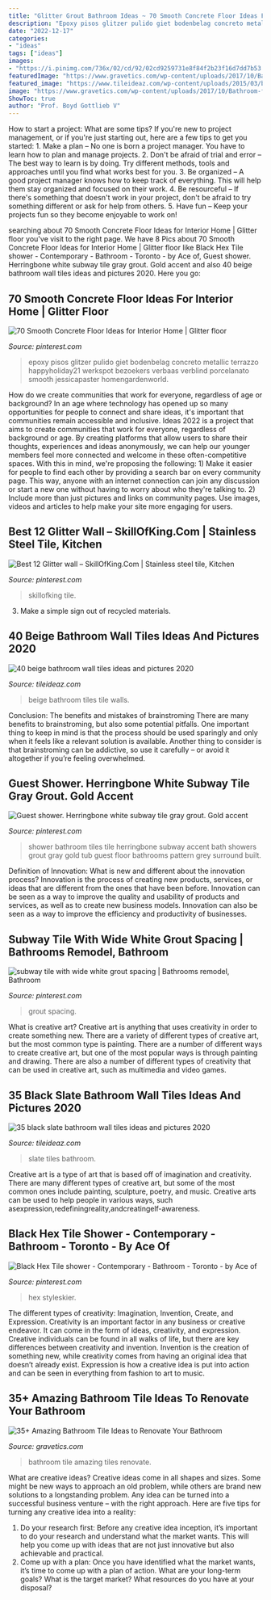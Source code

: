 ```yaml
---
title: "Glitter Grout Bathroom Ideas ~ 70 Smooth Concrete Floor Ideas For Interior Home"
description: "Epoxy pisos glitzer pulido giet bodenbelag concreto metallic terrazzo happyholiday21 werkspot bezoekers verbaas verblind porcelanato smooth jessicapaster homengardenworld"
date: "2022-12-17"
categories:
- "ideas"
tags: ["ideas"]
images:
- "https://i.pinimg.com/736x/02/cd/92/02cd9259731e8f84f2b23f16d7dd7b53.jpg"
featuredImage: "https://www.gravetics.com/wp-content/uploads/2017/10/Bathroom-for-everyone.jpg"
featured_image: "https://www.tileideaz.com/wp-content/uploads/2015/03/beige_bathroom_wall_tiles_9.jpg"
image: "https://www.gravetics.com/wp-content/uploads/2017/10/Bathroom-for-everyone.jpg"
ShowToc: true
author: "Prof. Boyd Gottlieb V"
---
```



How to start a project: What are some tips?
If you're new to project management, or if you're just starting out, here are a few tips to get you started: 1. Make a plan – No one is born a project manager. You have to learn how to plan and manage projects. 2. Don't be afraid of trial and error – The best way to learn is by doing. Try different methods, tools and approaches until you find what works best for you. 3. Be organized – A good project manager knows how to keep track of everything. This will help them stay organized and focused on their work. 4. Be resourceful – If there's something that doesn't work in your project, don't be afraid to try something different or ask for help from others. 5. Have fun – Keep your projects fun so they become enjoyable to work on!

	

		
searching about 70 Smooth Concrete Floor Ideas for Interior Home | Glitter floor you've visit to the right page. We have 8 Pics about 70 Smooth Concrete Floor Ideas for Interior Home | Glitter floor like Black Hex Tile shower - Contemporary - Bathroom - Toronto - by Ace of, Guest shower. Herringbone white subway tile gray grout. Gold accent and also 40 beige bathroom wall tiles ideas and pictures 2020. Here you go:
		
    
## 70 Smooth Concrete Floor Ideas For Interior Home | Glitter Floor

<img loading=lazy src="https://i.pinimg.com/736x/0c/f5/26/0cf52660092fc77c17c9abe94d52e51d.jpg" onerror="this.onerror=null;this.src='https://tse3.mm.bing.net/th?id=OIP.rEd4u6kVhQv0EElFvrEQqQHaLH&amp;pid=15.1';" alt="70 Smooth Concrete Floor Ideas for Interior Home | Glitter floor">

_Source: pinterest.com_

>epoxy pisos glitzer pulido giet bodenbelag concreto metallic terrazzo happyholiday21 werkspot bezoekers verbaas verblind porcelanato smooth jessicapaster homengardenworld. 

	

How do we create communities that work for everyone, regardless of age or background?
In an age where technology has opened up so many opportunities for people to connect and share ideas, it's important that communities remain accessible and inclusive. Ideas 2022 is a project that aims to create communities that work for everyone, regardless of background or age. By creating platforms that allow users to share their thoughts, experiences and ideas anonymously, we can help our younger members feel more connected and welcome in these often-competitive spaces. With this in mind, we're proposing the following: 1) Make it easier for people to find each other by providing a search bar on every community page. This way, anyone with an internet connection can join any discussion or start a new one without having to worry about who they're talking to. 2) Include more than just pictures and links on community pages. Use images, videos and articles to help make your site more engaging for users.

    
## Best 12 Glitter Wall – SkillOfKing.Com | Stainless Steel Tile, Kitchen

<img loading=lazy src="https://i.pinimg.com/736x/44/83/71/4483716bccc5c7251655f1c9ab358e80.jpg" onerror="this.onerror=null;this.src='https://tse2.mm.bing.net/th?id=OIP.UwXyRrsRh8XitUmlBPEguwAAAA&amp;pid=15.1';" alt="Best 12 Glitter wall – SkillOfKing.Com | Stainless steel tile, Kitchen">

_Source: pinterest.com_

>skillofking tile. 

	

3. Make a simple sign out of recycled materials.

    
## 40 Beige Bathroom Wall Tiles Ideas And Pictures 2020

<img loading=lazy src="https://www.tileideaz.com/wp-content/uploads/2015/03/beige_bathroom_wall_tiles_9.jpg" onerror="this.onerror=null;this.src='https://tse2.mm.bing.net/th?id=OIP.tW8aOOKGg9kLKlZ_mf1LnQHaJ2&amp;pid=15.1';" alt="40 beige bathroom wall tiles ideas and pictures 2020">

_Source: tileideaz.com_

>beige bathroom tiles tile walls. 

	

Conclusion: The benefits and mistakes of brainstroming
There are many benefits to brainstroming, but also some potential pitfalls. One important thing to keep in mind is that the process should be used sparingly and only when it feels like a relevant solution is available. Another thing to consider is that brainstroming can be addictive, so use it carefully – or avoid it altogether if you’re feeling overwhelmed.

    
## Guest Shower. Herringbone White Subway Tile Gray Grout. Gold Accent

<img loading=lazy src="https://i.pinimg.com/736x/4f/10/01/4f10012fb3c0a9d494e8ef5affc70d3e--bathroom-shower-tiles-downstairs-bathroom.jpg?b=t" onerror="this.onerror=null;this.src='https://tse3.mm.bing.net/th?id=OIP.MhfBSMPEbFwNYqN55L6RRAHaJ3&amp;pid=15.1';" alt="Guest shower. Herringbone white subway tile gray grout. Gold accent">

_Source: pinterest.com_

>shower bathroom tiles tile herringbone subway accent bath showers grout gray gold tub guest floor bathrooms pattern grey surround built. 

	

Definition of Innovation: What is new and different about the innovation process?
Innovation is the process of creating new products, services, or ideas that are different from the ones that have been before. Innovation can be seen as a way to improve the quality and usability of products and services, as well as to create new business models. Innovation can also be seen as a way to improve the efficiency and productivity of businesses.

    
## Subway Tile With Wide White Grout Spacing | Bathrooms Remodel, Bathroom

<img loading=lazy src="https://i.pinimg.com/736x/02/ad/e6/02ade62fa60252221692b31d6e1b1709.jpg" onerror="this.onerror=null;this.src='https://tse3.mm.bing.net/th?id=OIP.dP4Uscq8zUDdLdntKaNgUAHaJ3&amp;pid=15.1';" alt="subway tile with wide white grout spacing | Bathrooms remodel, Bathroom">

_Source: pinterest.com_

>grout spacing. 

	

What is creative art?
Creative art is anything that uses creativity in order to create something new. There are a variety of different types of creative art, but the most common type is painting. There are a number of different ways to create creative art, but one of the most popular ways is through painting and drawing. There are also a number of different types of creativity that can be used in creative art, such as multimedia and video games.

    
## 35 Black Slate Bathroom Wall Tiles Ideas And Pictures 2020

<img loading=lazy src="https://www.tileideaz.com/wp-content/uploads/2015/01/black_slate_bathroom_wall_tiles_13.jpg" onerror="this.onerror=null;this.src='https://tse3.mm.bing.net/th?id=OIP.g4hOyhDc1utQqZJ4-AOAagHaLi&amp;pid=15.1';" alt="35 black slate bathroom wall tiles ideas and pictures 2020">

_Source: tileideaz.com_

>slate tiles bathroom. 

	

Creative art is a type of art that is based off of imagination and creativity. There are many different types of creative art, but some of the most common ones include painting, sculpture, poetry, and music. Creative arts can be used to help people in various ways, such asexpression,redefiningreality,andcreatingelf-awareness.

    
## Black Hex Tile Shower - Contemporary - Bathroom - Toronto - By Ace Of

<img loading=lazy src="https://i.pinimg.com/736x/02/cd/92/02cd9259731e8f84f2b23f16d7dd7b53.jpg" onerror="this.onerror=null;this.src='https://tse4.mm.bing.net/th?id=OIP.OUnTCqmwQfMcqHbCIxkD3QHaKO&amp;pid=15.1';" alt="Black Hex Tile shower - Contemporary - Bathroom - Toronto - by Ace of">

_Source: pinterest.com_

>hex styleskier. 

	

The different types of creativity: Imagination, Invention, Create, and Expression.
Creativity is an important factor in any business or creative endeavor. It can come in the form of ideas, creativity, and expression. Creative individuals can be found in all walks of life, but there are key differences between creativity and invention. Invention is the creation of something new, while creativity comes from having an original idea that doesn’t already exist. Expression is how a creative idea is put into action and can be seen in everything from fashion to art to music.

    
## 35+ Amazing Bathroom Tile Ideas To Renovate Your Bathroom

<img loading=lazy src="https://www.gravetics.com/wp-content/uploads/2017/10/Bathroom-for-everyone.jpg" onerror="this.onerror=null;this.src='https://tse4.mm.bing.net/th?id=OIP.SzRhTfcPmMdotoHW2iqUdgHaK3&amp;pid=15.1';" alt="35+ Amazing Bathroom Tile Ideas to Renovate Your Bathroom">

_Source: gravetics.com_

>bathroom tile amazing tiles renovate. 

	

What are creative ideas?
Creative ideas come in all shapes and sizes. Some might be new ways to approach an old problem, while others are brand new solutions to a longstanding problem. Any idea can be turned into a successful business venture – with the right approach. Here are five tips for turning any creative idea into a reality: 
1. Do your research first: Before any creative idea inception, it’s important to do your research and understand what the market wants. This will help you come up with ideas that are not just innovative but also achievable and practical. 
2. Come up with a plan: Once you have identified what the market wants, it’s time to come up with a plan of action. What are your long-term goals? What is the target market? What resources do you have at your disposal?

